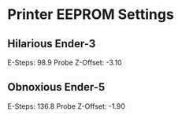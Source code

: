 # Printer EEPROM Settings

## Hilarious Ender-3

E-Steps: 98.9
Probe Z-Offset: -3.10

## Obnoxious Ender-5

E-Steps: 136.8
Probe Z-Offset: -1.90
